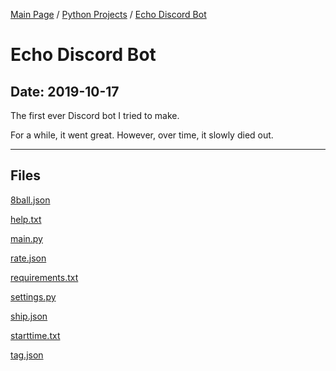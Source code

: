 [Main Page](/) / [Python Projects](/python) / [Echo Discord Bot](/python/2019-10-17_Echo_Discord_Bot)

# Echo Discord Bot

## Date: 2019-10-17

The first ever Discord bot I tried to make.

For a while, it went great. However, over time, it slowly died out.

-----

## Files

[8ball.json](8ball.json)

[help.txt](help.txt)

[main.py](main.py)

[rate.json](rate.json)

[requirements.txt](requirements.txt)

[settings.py](settings.py)

[ship.json](ship.json)

[starttime.txt](starttime.txt)

[tag.json](tag.json)